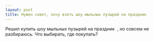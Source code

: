```yaml
---
layout: post 
title: Нужен совет, хочу взять шоу мыльных пузырей на праздник ‌ ‌ 
--- 
```

Решил купить шоу мыльных пузырей на праздник ‌ ‌, но совсем не разбираюсь. Что выбирать, где покупать?